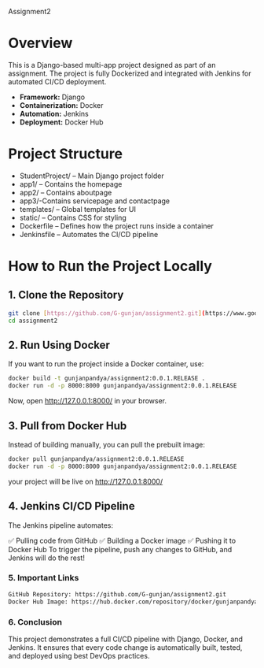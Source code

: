 Assignment2
# Overview

This is a Django-based multi-app project designed as part of an assignment. The project is fully Dockerized and integrated with Jenkins for automated CI/CD deployment.

* **Framework:** Django
* **Containerization:** Docker
* **Automation:** Jenkins
* **Deployment:** Docker Hub

# Project Structure
* StudentProject/ – Main Django project folder
* app1/ – Contains the homepage
* app2/ – Contains aboutpage
* app3/-Contains servicepage and contactpage
* templates/ – Global templates for UI
* static/ – Contains CSS for styling
* Dockerfile – Defines how the project runs inside a container
* Jenkinsfile – Automates the CI/CD pipeline
# How to Run the Project Locally

## 1. Clone the Repository

```bash
git clone [https://github.com/G-gunjan/assignment2.git](https://www.google.com/search?q=https://github.com/G-gunjan/assignment2.git)
cd assignment2
```
## 2. Run Using Docker
If you want to run the project inside a Docker container, use:  
```bash
docker build -t gunjanpandya/assignment2:0.0.1.RELEASE .
docker run -d -p 8000:8000 gunjanpandya/assignment2:0.0.1.RELEASE
```
Now, open http://127.0.0.1:8000/ in your browser.
## 3. Pull from Docker Hub
Instead of building manually, you can pull the prebuilt image:
```bash
docker pull gunjanpandya/assignment2:0.0.1.RELEASE
docker run -d -p 8000:8000 gunjanpandya/assignment2:0.0.1.RELEASE
```
your project will be live on http://127.0.0.1:8000/
## 4. Jenkins CI/CD Pipeline
The Jenkins pipeline automates:

✅ Pulling code from GitHub
✅ Building a Docker image
✅ Pushing it to Docker Hub
To trigger the pipeline, push any changes to GitHub, and Jenkins will do the rest!
### 5. Important Links
```bash
GitHub Repository: https://github.com/G-gunjan/assignment2.git
Docker Hub Image: https://hub.docker.com/repository/docker/gunjanpandya/assignment2/general
```
### 6. Conclusion
This project demonstrates a full CI/CD pipeline with Django, Docker, and Jenkins. It ensures that every code change is automatically built, tested, and deployed using best DevOps practices.
